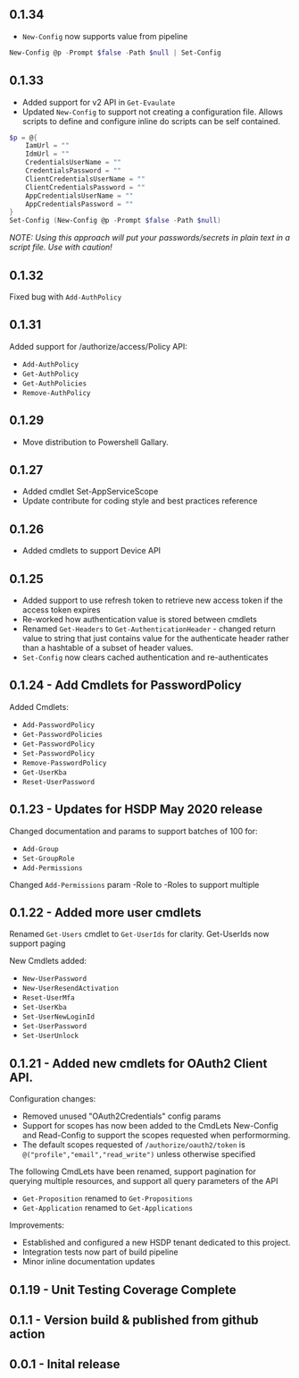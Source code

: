 ## 0.1.34

* ``New-Config`` now supports value from pipeline

``` powershell
New-Config @p -Prompt $false -Path $null | Set-Config
```

## 0.1.33

* Added support for v2 API in `Get-Evaulate`
* Updated `New-Config` to support not creating a configuration file. Allows scripts to define and configure inline do scripts can be self contained.

``` powershell
$p = @{
    IamUrl = ""
    IdmUrl = ""
    CredentialsUserName = ""
    CredentialsPassword = ""
    ClientCredentialsUserName = ""
    ClientCredentialsPassword = ""
    AppCredentialsUserName = ""
    AppCredentialsPassword = ""
}
Set-Config (New-Config @p -Prompt $false -Path $null)
```
*NOTE: Using this approach will put your passwords/secrets in plain text in a script file. Use with caution!*

## 0.1.32

Fixed bug with `Add-AuthPolicy`

## 0.1.31

Added  support for ​/authorize​/access​/Policy API:
* `Add-AuthPolicy`
* `Get-AuthPolicy`
* `Get-AuthPolicies`
* `Remove-AuthPolicy`

## 0.1.29

* Move distribution to Powershell Gallary.

## 0.1.27

* Added cmdlet Set-AppServiceScope
* Update contribute for coding style and best practices reference

## 0.1.26

* Added cmdlets to support Device API

## 0.1.25

* Added support to use refresh token to retrieve new access token if the access token expires
* Re-worked how authentication value is stored between cmdlets
* Renamed `Get-Headers` to `Get-AuthenticationHeader` - changed return value to string that just contains value for the authenticate header  rather than a hashtable of a subset of header values.
* `Set-Config` now clears cached authentication and re-authenticates

## 0.1.24 - Add Cmdlets for PasswordPolicy

Added Cmdlets:
* `Add-PasswordPolicy`
* `Get-PasswordPolicies`
* `Get-PasswordPolicy`
* `Set-PasswordPolicy`
* `Remove-PasswordPolicy`
* `Get-UserKba`
* `Reset-UserPassword`

## 0.1.23 - Updates for HSDP May 2020 release

Changed documentation and params to support batches of 100 for:
* `Add-Group`
* `Set-GroupRole`
* `Add-Permissions`

Changed `Add-Permissions` param -Role to -Roles to support multiple

## 0.1.22 - Added more user cmdlets

Renamed ``Get-Users`` cmdlet to ``Get-UserIds`` for clarity. Get-UserIds now support paging

New Cmdlets added:
* `New-UserPassword`
* `New-UserResendActivation`
* `Reset-UserMfa`
* `Set-UserKba`
* `Set-UserNewLoginId`
* `Set-UserPassword`
* `Set-UserUnlock`

## 0.1.21 - Added new cmdlets for OAuth2 Client API.

Configuration changes:
* Removed unused "OAuth2Credentials" config params
* Support for scopes has now been added to the CmdLets New-Config and Read-Config to support the scopes requested when performorming.
* The default scopes requested of `/authorize/oauth2/token` is `@("profile","email","read_write")` unless otherwise specified

The following CmdLets have been renamed, support pagination for querying multiple resources, and support all query parameters of the API
* `Get-Proposition` renamed to `Get-Propositions`
* `Get-Application` renamed to `Get-Applications`

Improvements:
* Established and configured a new HSDP tenant dedicated to this project.
* Integration tests now part of build pipeline
* Minor inline documentation updates

## 0.1.19 - Unit Testing Coverage Complete

## 0.1.1 - Version build & published from github action

## 0.0.1 - Inital release

